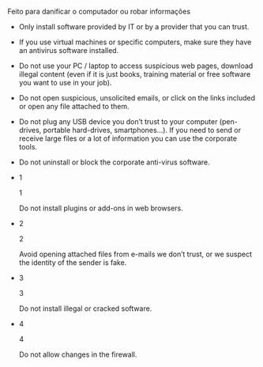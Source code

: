 Feito para danificar o computador ou robar informações

- Only install software provided by IT or by a provider that you can trust.
- If you use virtual machines or specific computers, make sure they have an antivirus software installed.
- Do not use your PC / laptop to access suspicious web pages, download illegal content (even if it is just books, training material or free software you want to use in your job).
- Do not open suspicious, unsolicited emails, or click on the links included or open any file attached to them.
- Do not plug any USB device you don’t trust to your computer (pen-drives, portable hard-drives, smartphones…). If you need to send or receive large files or a lot of information you can use the corporate tools.
- Do not uninstall or block the corporate anti-virus software.
- 1
    
    1
    
    Do not install plugins or add-ons in web browsers.
    
- 2
    
    2
    
    Avoid opening attached files from e-mails we don’t trust, or we suspect the identity of the sender is fake.
    
- 3
    
    3
    
    Do not install illegal or cracked software.
    
- 4
    
    4
    
    Do not allow changes in the firewall.